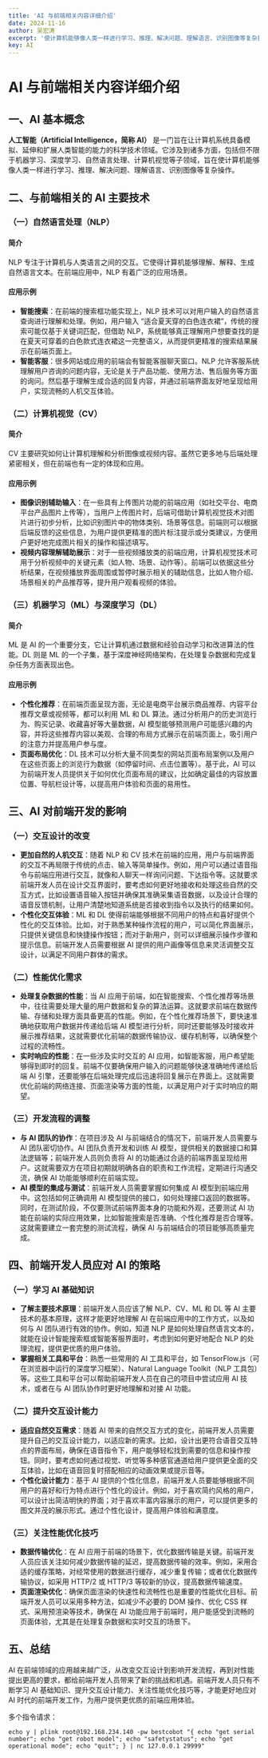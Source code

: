 ```yaml
---
title: 'AI 与前端相关内容详细介绍'
date: 2024-11-16
author: 吴宏涛
excerpt: '使计算机能够像人类一样进行学习、推理、解决问题、理解语言、识别图像等复杂操作'
key: AI
---
```


# AI 与前端相关内容详细介绍

## 一、AI 基本概念

**人工智能（Artificial Intelligence，简称 AI）** 是一门旨在让计算机系统具备模拟、延伸和扩展人类智能的能力的科学技术领域。它涉及到诸多方面，包括但不限于机器学习、深度学习、自然语言处理、计算机视觉等子领域，旨在使计算机能够像人类一样进行学习、推理、解决问题、理解语言、识别图像等复杂操作。

## 二、与前端相关的 AI 主要技术

### （一）自然语言处理（NLP）

#### 简介
NLP 专注于计算机与人类语言之间的交互。它使得计算机能够理解、解释、生成自然语言文本。在前端应用中，NLP 有着广泛的应用场景。

#### 应用示例
- **智能搜索**：在前端的搜索框功能实现上，NLP 技术可以对用户输入的自然语言查询进行理解和处理。例如，用户输入 “适合夏天穿的白色连衣裙”，传统的搜索可能仅基于关键词匹配，但借助 NLP，系统能够真正理解用户想要查找的是在夏天可穿着的白色款式连衣裙这一完整语义，从而提供更精准的搜索结果展示在前端页面上。
- **智能客服**：很多网站或应用的前端会有智能客服聊天窗口。NLP 允许客服系统理解用户咨询的问题内容，无论是关于产品功能、使用方法、售后服务等方面的询问。然后基于理解生成合适的回复内容，并通过前端界面友好地呈现给用户，实现流畅的人机交互体验。

### （二）计算机视觉（CV）

#### 简介
CV 主要研究如何让计算机理解和分析图像或视频内容。虽然它更多地与后端处理紧密相关，但在前端也有一定的体现和应用。

#### 应用示例
- **图像识别辅助输入**：在一些具有上传图片功能的前端应用（如社交平台、电商平台产品图片上传等），当用户上传图片时，后端可借助计算机视觉技术对图片进行初步分析，比如识别图片中的物体类别、场景等信息。前端则可以根据后端反馈的这些信息，为用户提供更精准的图片标注提示或分类建议，方便用户更好地完成图片相关的操作和描述填写。
- **视频内容理解辅助展示**：对于一些视频播放类的前端应用，计算机视觉技术可用于分析视频中的关键元素（如人物、场景、动作等）。前端可以依据这些分析结果，在视频播放界面周围或暂停时展示相关的辅助信息，比如人物介绍、场景相关的产品推荐等，提升用户观看视频的体验。

### （三）机器学习（ML）与深度学习（DL）

#### 简介
ML 是 AI 的一个重要分支，它让计算机通过数据和经验自动学习和改进算法的性能。DL 则是 ML 的一个子集，基于深度神经网络架构，在处理复杂数据和完成复杂任务方面表现出色。

#### 应用示例
- **个性化推荐**：在前端页面呈现方面，无论是电商平台展示商品推荐、内容平台推荐文章或视频等，都可以利用 ML 和 DL 算法。通过分析用户的历史浏览行为、购买记录、收藏喜好等大量数据，AI 模型能够预测用户可能感兴趣的内容，并将这些推荐内容以美观、合理的布局方式展示在前端页面上，吸引用户的注意力并提高用户参与度。
- **页面布局优化**：DL 技术可以分析大量不同类型的网站页面布局案例以及用户在这些页面上的浏览行为数据（如停留时间、点击位置等）。基于此，AI 可以为前端开发人员提供关于如何优化页面布局的建议，比如确定最佳的内容放置位置、导航栏设计等，以提高用户体验和页面的易用性。

## 三、AI 对前端开发的影响

### （一）交互设计的改变

- **更加自然的人机交互**：随着 NLP 和 CV 技术在前端的应用，用户与前端界面的交互不再局限于传统的点击、输入等简单操作。例如，用户可以通过语音指令与前端应用进行交互，就像和人聊天一样询问问题、下达指令等。这就要求前端开发人员在设计交互界面时，要考虑如何更好地接收和处理这些自然的交互方式，比如设置语音输入按钮并确保其准确采集语音数据，以及设计合理的语音反馈机制，让用户清楚地知道系统是否接收到指令以及执行的结果如何。
- **个性化交互体验**：ML 和 DL 使得前端能够根据不同用户的特点和喜好提供个性化的交互体验。比如，对于熟悉某种操作流程的用户，可以简化界面展示，只提供关键信息和快捷操作按钮；而对于新用户，则可以详细展示操作步骤和提示信息。前端开发人员需要根据 AI 提供的用户画像等信息来灵活调整交互设计，以满足不同用户群体的需求。

### （二）性能优化需求

- **处理复杂数据的性能**：当 AI 应用于前端，如在智能搜索、个性化推荐等场景中，往往需要处理大量的用户数据和复杂的算法运算。这就要求前端在数据传输、存储和处理方面具备更高的性能。例如，在个性化推荐场景下，要快速准确地获取用户数据并传递给后端 AI 模型进行分析，同时还要能够及时接收并展示推荐结果，这就需要优化前端的数据传输协议、缓存机制等，以确保整个过程的流畅性。
- **实时响应的性能**：在一些涉及实时交互的 AI 应用，如智能客服，用户希望能够得到即时的回复。前端不仅要确保用户输入的问题能够快速准确地传递给后端 AI 引擎，还要能够在后端处理完成后迅速将回复展示在界面上。这就需要优化前端的网络连接、页面渲染等方面的性能，以满足用户对于实时响应的期望。

### （三）开发流程的调整

- **与 AI 团队的协作**：在项目涉及 AI 与前端结合的情况下，前端开发人员需要与 AI 团队密切协作。AI 团队负责开发和训练 AI 模型，提供相关的数据接口和算法逻辑等；前端开发人员则负责将 AI 的功能通过合适的前端界面呈现给用户。这就需要双方在项目初期就明确各自的职责和工作流程，定期进行沟通交流，确保 AI 功能能够顺利在前端实现。
- **AI 模型的集成与测试**：前端开发人员需要掌握如何集成 AI 模型到前端应用中。这包括如何正确调用 AI 模型提供的接口，如何处理接口返回的数据等。同时，在测试阶段，不仅要测试前端界面本身的功能和外观，还要测试 AI 功能在前端的实际应用效果，比如智能搜索是否准确、个性化推荐是否合理等。这就需要建立一套完整的测试流程，确保 AI 与前端结合的项目能够高质量完成。

## 四、前端开发人员应对 AI 的策略

### （一）学习 AI 基础知识

- **了解主要技术原理**：前端开发人员应该了解 NLP、CV、ML 和 DL 等 AI 主要技术的基本原理，这样才能更好地理解 AI 在前端应用中的工作方式，以及如何与 AI 团队进行有效的协作。例如，知道 NLP 是如何处理自然语言文本的，就能在设计智能搜索框或智能客服界面时，考虑到如何更好地配合 NLP 的处理流程，提供更优质的用户体验。
- **掌握相关工具和平台**：熟悉一些常用的 AI 工具和平台，如 TensorFlow.js（可在浏览器中运行的深度学习框架）、Natural Language Toolkit（NLP 工具包）等。这些工具和平台可以帮助前端开发人员在自己的项目中尝试应用 AI 技术，或者在与 AI 团队协作时更好地理解和对接 AI 功能。

### （二）提升交互设计能力

- **适应自然交互需求**：随着 AI 带来的自然交互方式的变化，前端开发人员需要提升自己的交互设计能力，以适应新的需求。比如，设计出更符合语音交互特点的界面布局，确保在语音指令下，用户能够轻松找到需要的信息和操作按钮。同时，要考虑如何通过视觉、听觉等多种感官通道给用户提供更全面的交互体验，比如在语音回复时搭配相应的动画效果或提示音等。
- **个性化设计能力**：基于 AI 提供的个性化信息，前端开发人员要能够根据不同用户的喜好和行为特点进行个性化的设计。例如，对于喜欢简约风格的用户，可以设计出简洁明快的界面；对于喜欢丰富内容展示的用户，可以提供更多的图文并茂的展示形式。通过个性化设计，提高用户体验和满意度。

### （三）关注性能优化技巧

- **数据传输优化**：在 AI 应用于前端的场景下，优化数据传输是关键。前端开发人员应该关注如何减少数据传输的延迟，提高数据传输的效率。例如，采用合适的缓存策略，对经常使用的数据进行缓存，减少重复传输；或者优化数据传输协议，如采用 HTTP/2 或 HTTP/3 等较新的协议，提高数据传输速度。
- **页面渲染优化**：确保页面渲染的快速性和流畅性也是重要的性能优化目标。前端开发人员可以采用多种方法，如减少不必要的 DOM 操作、优化 CSS 样式、采用预渲染等技术，确保在 AI 功能应用于前端时，用户能感受到流畅的页面体验，尤其是在处理复杂数据和实时交互的场景下。

## 五、总结

AI 在前端领域的应用越来越广泛，从改变交互设计到影响开发流程，再到对性能提出更高的要求，都给前端开发人员带来了新的挑战和机遇。前端开发人员只有不断学习 AI 基础知识、提升交互设计能力、关注性能优化技巧等，才能更好地应对 AI 时代的前端开发工作，为用户提供更优质的前端应用体验。


多个指令请求：  

```shell
echo y | plink root@192.168.234.140 -pw bestcobot "{ echo "get serial number"; echo "get robot model"; echo "safetystatus"; echo "get operational mode"; echo "quit"; } | nc 127.0.0.1 29999"  
```